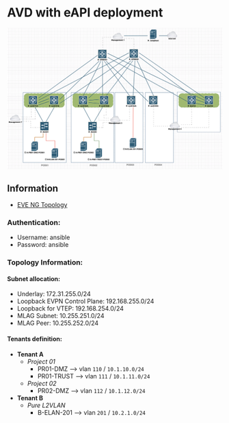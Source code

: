 # AVD with eAPI deployment

![](medias/topology.png)

## Information

- [EVE NG Topology](medias/eve-topology.zip)

### Authentication:
  - Username: ansible
  - Password: ansible

### Topology Information:

#### Subnet allocation:

- Underlay:  172.31.255.0/24
- Loopback EVPN Control Plane: 192.168.255.0/24
- Loopback for VTEP: 192.168.254.0/24
- MLAG Subnet: 10.255.251.0/24
- MLAG Peer: 10.255.252.0/24

#### Tenants definition:

- __Tenant A__
  - _Project 01_
    - PR01-DMZ --> vlan `110` / `10.1.10.0/24`
    - PR01-TRUST --> vlan `111` / `10.1.11.0/24`
  - _Project 02_
    - PR02-DMZ --> vlan `112` / `10.1.12.0/24`
- __Tenant B__
  - _Pure L2VLAN_
    - B-ELAN-201 --> vlan `201` / `10.2.1.0/24`
